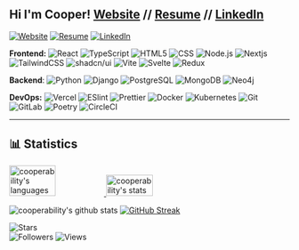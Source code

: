 ## Hi I'm Cooper! **[Website](https://cooperability.com) // [Resume](https://drive.google.com/file/d/1-mHF7SH3ym9QI8jKBtpKKzvbJM8L1Ovc/view?usp=sharing) // [LinkedIn](https://www.linkedin.com/in/cooperability/)**

[![Website](https://img.shields.io/website?color=0ab9e6&style=flat-square&up_message=cooperability.com&url=https%3A%2F%2Fcooperability.com)](https://cooperability.com)
[![Resume](https://img.shields.io/website?color=0ab9e6&style=flat-square&up_message=Resume)](https://drive.google.com/file/d/1-mHF7SH3ym9QI8jKBtpKKzvbJM8L1Ovc/view?usp=sharing)
[![LinkedIn](https://img.shields.io/badge/-LinkedIn-%23181717?style=flat-square&logo=linkedin)](https://www.linkedin.com/in/cooper-reed/)

**Frontend:**
![React](https://img.shields.io/badge/-React-000?&logo=React)
![TypeScript](https://img.shields.io/badge/-TypeScript-007ACC?style=flat-square&logo=typescript&logoColor=white)
![HTML5](https://img.shields.io/badge/-HTML5-%23E44D27?style=flat-square&logo=html5&logoColor=ffffff)
![CSS](https://img.shields.io/badge/-CSS-%663399?style=flat-square&logo=css)
![Node.js](https://img.shields.io/badge/-Node.js-000?&logo=Node.js)
![Nextjs](https://img.shields.io/badge/Next.js-000000?logo=nextdotjs)
![TailwindCSS](https://img.shields.io/badge/-TailwindCSS-%231a202c?style=flat-square&logo=tailwind-css)
![shadcn/ui](https://img.shields.io/badge/-shadcnui-%000000?style=flat-square&logo=shadcn-ui)
![Vite](https://img.shields.io/badge/-Vite-%23646CFF?style=flat-square&logo=vite&logoColor=ffffff)
![Svelte](https://img.shields.io/badge/-svelte-%FF3E00?style=flat-square&logo=svelte)
![Redux](https://img.shields.io/badge/-redux-%764ABC?style=flat-square&logo=redux)

**Backend**:
![Python](https://img.shields.io/badge/-python-%3776AB?style=flat-square&logo=python)
![Django](https://img.shields.io/badge/-django-%092E20?style=flat-square&logo=django)
![PostgreSQL](https://img.shields.io/badge/-PostgreSQL-000?&logo=PostgreSQL)
![MongoDB](https://img.shields.io/badge/-mongodb-%47A248?&logo=mongodb)
![Neo4j](https://img.shields.io/badge/-neo4j-%4581C3?&logo=neo4j)

**DevOps:**
![Vercel](https://img.shields.io/badge/-Vercel-000?&logo=Vercel)
![ESlint](https://img.shields.io/badge/-ESLint-%234B32C3?style=flat-square&logo=eslint)
![Prettier](https://img.shields.io/badge/-Prettier-%23F7B93E?style=flat-square&logo=prettier&logoColor=ffffff)
![Docker](https://img.shields.io/badge/-Docker-%2496ED?style=flat-square&logo=docker&logoColor=%23ffffff)
![Kubernetes](https://img.shields.io/badge/-Kubernetes-326CE5?style=flat-square&logo=kubernetes)
![Git](https://img.shields.io/badge/-Git-%23F05032?style=flat-square&logo=git&logoColor=%23ffffff)
![GitLab](https://img.shields.io/badge/-GitLab-FCA121?style=flat-square&logo=gitlab)
![Poetry](https://img.shields.io/badge/-poetry-%60A5FA?style=flat-square&logo=poetry)
![CircleCI](https://img.shields.io/badge/-circleci-%8669AE?style=flat-square&logo=circleci)

---
## 📊 Statistics 
<div style="display: flex; justify-content: space-between; align-items: center;">
  <a href="https://github.com/anuraghazra/github-readme-stats">
    <img src="https://github-readme-stats.vercel.app/api/top-langs?username=cooperability&show_icons=true&theme=gotham&locale=en&layout=compact" width="49%" alt="cooperability's languages" />
    <img src="https://github-readme-stats.vercel.app/api?username=cooperability&show_icons=true&theme=gotham" width="49%" alt="cooperability's stats"/>
  </a>
</div>

![cooperability's github stats](https://github-readme-stats.vercel.app/api?username=cooperability&show_icons=true&theme=gotham)
[![GitHub Streak](https://streak-stats.demolab.com?user=cooperability&theme=gotham&hide_border=true&exclude_days=Sun%2CSat)](https://git.io/streak-stats)


![Stars](https://img.shields.io/github/stars/cooperability?style=social)  
![Followers](https://img.shields.io/github/followers/cooperability?style=social)
![Views](https://img.shields.io/github/views/cooperability?style=social)  


<!-- **Frontend:**
[![Frontend](https://skillicons.dev/icons?i=ts,nextjs,css,tailwind,svelte,vercel,vue)](https://skillicons.dev)

**Backend:**
[![Backend](https://skillicons.dev/icons?i=python,postgresql,django,gcp)](https://skillicons.dev)

**DevOps:**
[![DevOps](https://skillicons.dev/icons?i=docker,github,gitlab,heroku,kubernetes,postman)](https://skillicons.dev) -->

<!-- https://github.com/anuraghazra/github-readme-stats/blob/master/themes/README.md -->

<!-- https://simpleicons.org/ -->